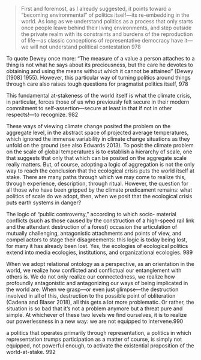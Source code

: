 
> First and foremost, as I already suggested, it points toward a “becoming environmental” of politics itself—its re-embedding in the world. As long as we understand politics as a process that only starts once people leave behind their living environments, and step outside the private realm with its constraints and burdens of the reproduction of life—as classic conceptions of representative democracy have it—we will not understand political contestation 978

To quote Dewey once more: “The measure of a value a person attaches to a thing is not what he says about its preciousness, but the care he devotes to obtaining and using the means without which it cannot be attained” (Dewey [1908] 1955). However, this particular way of turning politics around things through care also raises tough questions for pragmatist politics itself, 978

This fundamental at-stakeness of the world itself is what the climate crisis, in particular, forces those of us who previously felt secure in their modern commitment to self-assertion—secure at least in that if not in other respects!—to recognize. 982

These ways of viewing climate change posited the problem on the aggregate level, in the abstract space of projected average temperatures, which ignored the immense variability in climate change situations as they unfold on the ground (see also Edwards 2013). To posit the climate problem on the scale of global temperatures is to establish a hierarchy of scale, one that suggests that only that which can be posited on the aggregate scale really matters. But, of course, adopting a logic of aggregation is not the only way to reach the conclusion that the ecological crisis puts the world itself at stake. There are many paths through which we may come to realize this, through experience, description, through ritual. However, the question for all those who have been gripped by the climate predicament remains: what politics of scale do we adopt, then, when we posit that the ecological crisis puts earth systems in danger?

The logic of “public controversy,” according to which socio- material conflicts (such as those caused by the construction of a high-speed rail link and the attendant destruction of a forest) occasion the articulation of mutually challenging, antagonistic attachments and points of view, and compel actors to stage their disagreements: this logic is today being lost, for many it has already been lost. Yes, the ecologies of ecological politics extend into media ecologies, institutions, and organizational ecologies. 989

When we adopt relational ontology as a perspective, as an orientation in the world, we realize how conflicted and conflictual our entanglement with others is. We do not only realize our connectedness, we realize how profoundly antagonistic and antagonizing our ways of being implicated in the world are. When we grasp—or even just glimpse—the destruction involved in all of this, destruction to the possible point of obliteration (Cadena and Blaser 2018), all this gets a lot more problematic. Or rather, the situation is so bad that it’s not a problem anymore but a threat pure and simple. At whichever of these two levels we find ourselves, it is to realize our powerlessness in a new way: we are not equipped to intervene.990

a politics that operates primarily through representation, a politics in which representation trumps participation as a matter of course, is simply not equipped, not powerful enough, to activate the existential proposition of the world-at-stake. 992

